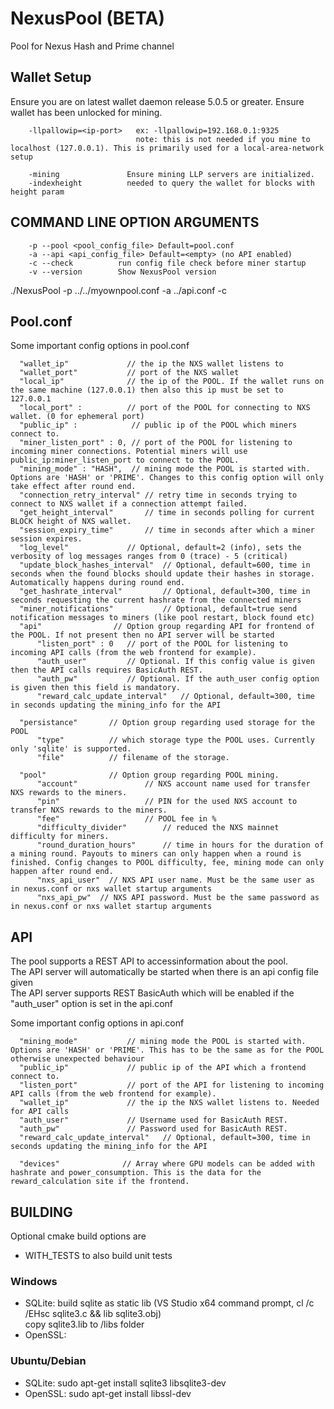 # NexusPool (BETA)

Pool for Nexus Hash and Prime channel


## Wallet Setup

Ensure you are on latest wallet daemon release 5.0.5 or greater. Ensure wallet has been unlocked for mining.

```
    -llpallowip=<ip-port>   ex: -llpallowip=192.168.0.1:9325 
                            note: this is not needed if you mine to localhost (127.0.0.1). This is primarily used for a local-area-network setup

    -mining               Ensure mining LLP servers are initialized.
    -indexheight          needed to query the wallet for blocks with height param
```

## COMMAND LINE OPTION ARGUMENTS

```
    -p --pool <pool_config_file> Default=pool.conf
    -a --api <api_config_file> Default=<empty> (no API enabled)
    -c --check          run config file check before miner startup
    -v --version        Show NexusPool version
```

  ./NexusPool -p ../../myownpool.conf -a ../api.conf -c

  ## Pool.conf

  Some important config options in pool.conf

  ```
    "wallet_ip"             // the ip the NXS wallet listens to
    "wallet_port"           // port of the NXS wallet
    "local_ip"              // the ip of the POOL. If the wallet runs on the same machine (127.0.0.1) then also this ip must be set to 127.0.0.1
    "local_port" :          // port of the POOL for connecting to NXS wallet. (0 for ephemeral port)
    "public_ip" :            // public ip of the POOL which miners connect to.
    "miner_listen_port" : 0, // port of the POOL for listening to incoming miner connections. Potential miners will use public_ip:miner_listen_port to connect to the POOL.
    "mining_mode" : "HASH",  // mining mode the POOL is started with. Options are 'HASH' or 'PRIME'. Changes to this config option will only take effect after round end.
    "connection_retry_interval" // retry time in seconds trying to connect to NXS wallet if a connection attempt failed.
    "get_height_interval"       // time in seconds polling for current BLOCK height of NXS wallet.
    "session_expiry_time"       // time in seconds after which a miner session expires.
    "log_level"             // Optional, default=2 (info), sets the verbosity of log messages ranges from 0 (trace) - 5 (critical)
    "update_block_hashes_interval"  // Optional, default=600, time in seconds when the found blocks should update their hashes in storage. Automatically happens during round end.
    "get_hashrate_interval"         // Optional, default=300, time in seconds requesting the current hashrate from the connected miners
    "miner_notifications"           // Optional, default=true send notification messages to miners (like pool restart, block found etc)
    "api"                // Option group regarding API for frontend of the POOL. If not present then no API server will be started
        "listen_port" : 0   // port of the POOL for listening to incoming API calls (from the web frontend for example).
        "auth_user"         // Optional. If this config value is given then the API calls requires BasicAuth REST.
        "auth_pw"           // Optional. If the auth_user config option is given then this field is mandatory.
        "reward_calc_update_interval"   // Optional, default=300, time in seconds updating the mining_info for the API

    "persistance"       // Option group regarding used storage for the POOL
        "type"          // which storage type the POOL uses. Currently only 'sqlite' is supported.
        "file"          // filename of the storage.

    "pool"              // Option group regarding POOL mining.
        "account"               // NXS account name used for transfer NXS rewards to the miners.
        "pin"                   // PIN for the used NXS account to transfer NXS rewards to the miners.
        "fee"                   // POOL fee in %
        "difficulty_divider"        // reduced the NXS mainnet difficulty for miners.
        "round_duration_hours"      // time in hours for the duration of a mining round. Payouts to miners can only happen when a round is finished. Config changes to POOL difficulty, fee, mining mode can only happen after round end.
        "nxs_api_user"  // NXS API user name. Must be the same user as in nexus.conf or nxs wallet startup arguments
        "nxs_api_pw"  // NXS API password. Must be the same password as in nexus.conf or nxs wallet startup arguments
```

 ## API

 The pool supports a REST API to accessinformation about the pool.   
 The API server will automatically be started when there is an api config file given    
 The API server supports REST BasicAuth which will be enabled if the "auth_user" option is set in the api.conf    
   
 Some important config options in api.conf
    
  ```
    "mining_mode"           // mining mode the POOL is started with. Options are 'HASH' or 'PRIME'. This has to be the same as for the POOL otherwise unexpected behaviour
    "public_ip"             // public ip of the API which a frontend connect to.
    "listen_port"           // port of the API for listening to incoming API calls (from the web frontend for example).
    "wallet_ip"             // the ip the NXS wallet listens to. Needed for API calls
    "auth_user"             // Username used for BasicAuth REST.
    "auth_pw"               // Password used for BasicAuth REST.
    "reward_calc_update_interval"   // Optional, default=300, time in seconds updating the mining_info for the API

    "devices"              // Array where GPU models can be added with hashrate and power_consumption. This is the data for the reward_calculation site if the frontend.
```


## BUILDING

Optional cmake build options are  
* WITH_TESTS          to also build unit tests

### Windows

* SQLite:   build sqlite as static lib (VS Studio x64 command prompt, cl /c /EHsc sqlite3.c && lib sqlite3.obj)  
            copy sqlite3.lib to /libs folder  
* OpenSSL: 

### Ubuntu/Debian

* SQLite:                           sudo apt-get install sqlite3 libsqlite3-dev  
* OpenSSL:                          sudo apt-get install libssl-dev  
